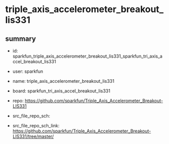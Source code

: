 # triple_axis_accelerometer_breakout_lis331
 
## summary 
* id: sparkfun_triple_axis_accelerometer_breakout_lis331_sparkfun_tri_axis_accel_breakout_lis331
* user: sparkfun
* name: triple_axis_accelerometer_breakout_lis331
* board: sparkfun_tri_axis_accel_breakout_lis331
* repo: https://github.com/sparkfun/Triple_Axis_Accelerometer_Breakout-LIS331



* src_file_repo_sch: 
* src_file_repo_sch_link: https://github.com/sparkfun/Triple_Axis_Accelerometer_Breakout-LIS331/tree/master/






